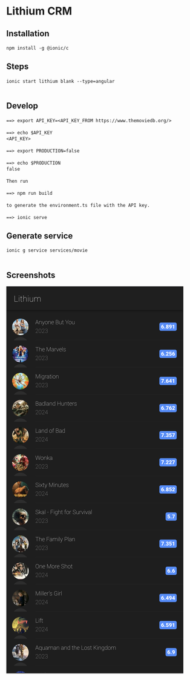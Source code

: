 # Lithium CRM


## Installation

```
npm install -g @ionic/c
```

## Steps

```
ionic start lithium blank --type=angular 


```

## Develop

```
==> export API_KEY=<API_KEY_FROM https://www.themoviedb.org/>
 
==> echo $API_KEY
<API_KEY>

==> export PRODUCTION=false

==> echo $PRODUCTION
false

Then run 

==> npm run build 

to generate the environment.ts file with the API key.

==> ionic serve

```

## Generate service


```
ionic g service services/movie


```


## Screenshots

![Screenshot 1](https://raw.githubusercontent.com/arunabhdas/Lithium/main/screenshots/screenshot_1.png)